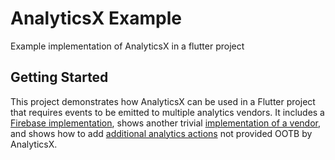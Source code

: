 # AnalyticsX Example

Example implementation of AnalyticsX in a flutter project

## Getting Started

This project demonstrates how AnalyticsX can be used in a Flutter project that requires events to be emitted to 
multiple analytics vendors. It includes a [Firebase implementation](lib/vendors/firebase.dart), shows another trivial 
[implementation 
of a 
vendor](lib/vendors/example_analytics_vendor.dart), 
and shows how to add [additional analytics actions](lib/events/simple_counter_event.dart) not provided OOTB by AnalyticsX.
